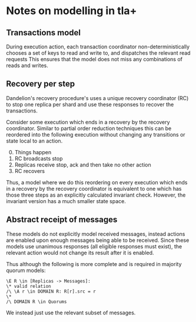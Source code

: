 # Notes on modelling in tla+
## Transactions model
During execution action, each transaction coordinator non-deterministically chooses a set of keys to read and write to, and dispatches the relevant read requests
This ensures that the model does not miss any combinations of reads and writes.

## Recovery per step
Dandelion's recovery procedure's uses a unique recovery coordinator (RC) to stop one replica per shard and use these responses to recover the transactions.

Consider some execution which ends in a recovery by the recovery coordinator.
Similar to partial order reduction techniques this can be reordered into the following execution without changing any transitions or state local to an action.

0. Things happen
1. RC broadcasts stop
2. Replicas receive stop, ack and then take no other action
3. RC recovers

Thus, a model where we do this reordering on every execution which ends in a recovery by the recovery coordinator is equivalent to one which has those three steps as an explicitly calculated invariant check.
However, the invariant version has a much smaller state space.

## Abstract receipt of messages

These models do not explicitly model received messages, instead actions are enabled upon enough messages being able to be received.
Since these models use unanimous responses (all eligible responses must exist), the relevant action would not change its result after it is enabled.

Thus although the following is more complete and is required in majority quorum models:
```
\E R \in [Replicas -> Messages]:
\* valid relation
/\ \A r \in DOMAIN R: R[r].src = r 
\* 
/\ DOMAIN R \in Quorums
```

We instead just use the relevant subset of messages.
